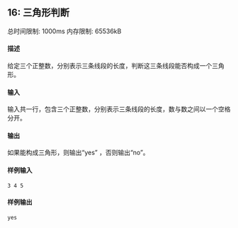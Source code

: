 ﻿## 16: 三角形判断
总时间限制: 1000ms     内存限制: 65536kB

#### 描述

给定三个正整数，分别表示三条线段的长度，判断这三条线段能否构成一个三角形。

#### 输入

输入共一行，包含三个正整数，分别表示三条线段的长度，数与数之间以一个空格分开。

#### 输出

如果能构成三角形，则输出“yes” ，否则输出“no”。

#### 样例输入

	3 4 5

#### 样例输出

    yes





